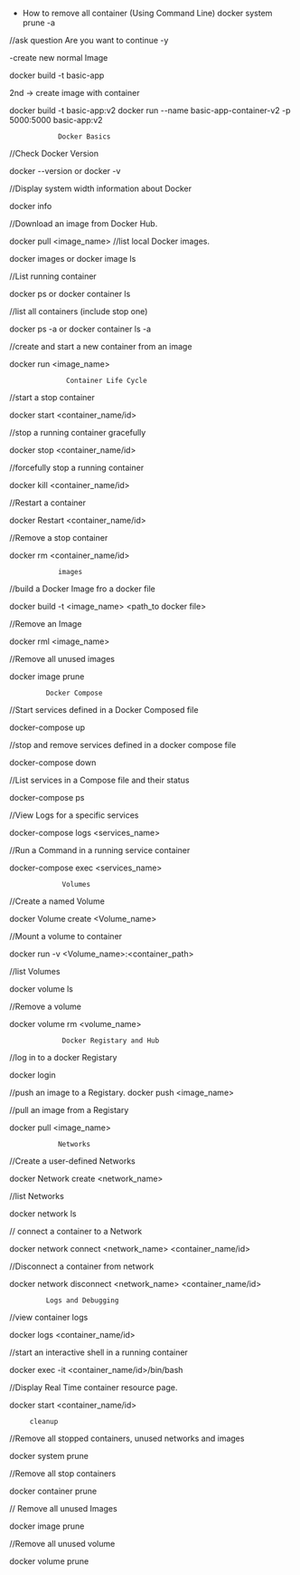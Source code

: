 - How to remove all container 
(Using Command Line)
docker system prune -a

//ask question Are you want to continue  -y

-create new normal Image

docker build -t basic-app

2nd -> create image with container

docker build -t basic-app:v2
docker run --name basic-app-container-v2 -p 5000:5000 basic-app:v2

                Docker Basics

//Check Docker Version

docker --version or docker -v

//Display system width information about Docker

docker info

//Download an image from Docker Hub.

docker pull <image_name>
//list local Docker images.

docker images or docker image ls

//List running container

docker ps or docker container ls

//list all containers (include stop one)

docker ps -a  or docker container ls -a

//create and start a new container from an image

docker run <options> <image_name>


                  Container Life Cycle
//start a stop container

docker start <container_name/id>

//stop a running container gracefully

docker stop <container_name/id>

//forcefully stop a running container

docker kill <container_name/id>

//Restart a container

docker Restart <container_name/id>

//Remove a stop container

docker rm <container_name/id>

                images

//build a Docker Image fro a docker file

docker build -t <image_name> <path_to docker file>

//Remove an Image

docker rml <image_name>

//Remove all unused images

docker image prune

             Docker Compose 
//Start services defined in a Docker Composed file

docker-compose up

//stop and remove services defined in a docker compose file

docker-compose down

//List services in a Compose file and their status

docker-compose ps

//View Logs for a specific services

docker-compose logs <services_name>


//Run a Command in a running service container

docker-compose exec <services_name> <command>


                 Volumes

//Create a named Volume

docker Volume create <Volume_name>

//Mount a volume to container

docker run -v <Volume_name>:<container_path>

//list Volumes

docker volume ls

//Remove a volume

docker volume rm <volume_name>

    

                 Docker Registary and Hub

//log in to a docker Registary

docker login

//push an image to a Registary.
docker push <image_name>

//pull an image from a Registary

docker pull <image_name>


                Networks

//Create a user-defined Networks

docker Network create <network_name>


//list Networks

docker network ls

// connect a container to a Network

docker network connect <network_name> <container_name/id>

//Disconnect a container from network

docker network disconnect <network_name> <container_name/id>


             Logs and Debugging

//view container logs

docker logs <container_name/id>

//start an interactive shell in a running container

docker exec -it <container_name/id>/bin/bash

//Display Real  Time container resource page.

docker start <container_name/id>

         cleanup

//Remove all  stopped containers, unused networks and images

docker system prune

//Remove all stop  containers

docker container prune

// Remove all unused Images

docker image prune

//Remove all unused  volume

docker volume prune





